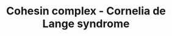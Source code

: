 ---
annotations:
- id: DOID:11725
  parent: genetic disease
  type: Disease Ontology
  value: Cornelia de Lange syndrome
authors:
- IrkilmezA
- Eweitz
description: Cohesin complex workings during mitotic and meiotic cell cycles.
last-edited: 2021-06-27
ndex: 61202b89-5c75-11ec-b3be-0ac135e8bacf
organisms:
- Homo sapiens
redirect_from:
- /index.php/Pathway:WP5117
- /instance/WP5117
revision: null
schema-jsonld:
- '@context': https://schema.org/
  '@id': https://wikipathways.github.io/pathways/WP5117.html
  '@type': Dataset
  creator:
    '@type': Organization
    name: WikiPathways
  description: Cohesin complex workings during mitotic and meiotic cell cycles.
  keywords:
  - APC
  - Aurora kinase B
  - CDK1
  - ESCO1
  - ESCO2
  - HDAC8
  - MAU2
  - NIPBL
  - PDS5A
  - PDS5B
  - PLK1
  - PPP2CA
  - PPP2CB
  - PPP2R1A
  - PPP2R1B
  - PPP2R5A
  - PPP2R5B
  - PPP2R5C
  - PPP2R5D
  - PPP2R5E
  - PTPA
  - RAD21
  - REC8
  - SGO1
  - SGO2
  - SMC1A
  - SMC1B
  - SMC3
  - STAG2
  - STAG3
  - Securin
  - Separin
  - Sororin
  - Unknown
  - WAPL
  license: CC0
  name: Cohesin complex - Cornelia de Lange syndrome
seo: CreativeWork
title: Cohesin complex - Cornelia de Lange syndrome
wpid: WP5117
---